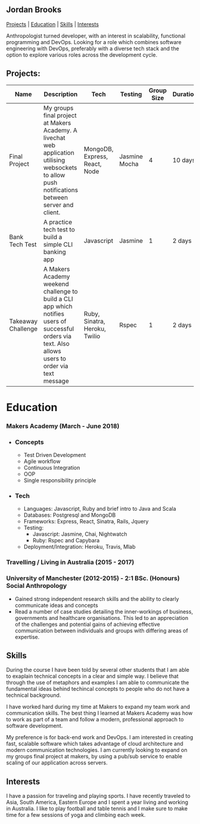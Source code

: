 ## Jordan Brooks

[Projects](#projects) | [Education](#education) | [Skills](#skills) | [Interests](#interests)

Anthropologist turned developer, with an interest in scalability, functional programming 
and DevOps. Looking for a role which combines software engineering with DevOps, preferably with a 
diverse tech stack and the option to explore various roles across the development cycle.

## Projects:
| Name               | Description                                                                                                                                           | Tech                          | Testing        | Group Size | Duration | Week Number |
|--------------------|-------------------------------------------------------------------------------------------------------------------------------------------------------|-------------------------------|----------------|------------|----------|-------------|
| Final Project      | My groups final project at Makers Academy. A livechat web application utilising websockets to allow push notifications between server and client.     | MongoDB, Express, React, Node | Jasmine Mocha  | 4          | 10 days  | 12          |
| Bank Tech Test     | A practice tech test to build a simple CLI banking app                                                                                                | Javascript                    | Jasmine        | 1          | 2 days   | 10          |
| Takeaway Challenge | A Makers Academy weekend challenge to build a CLI app which notifies users of successful orders via text. Also allows users to order via text message | Ruby, Sinatra, Heroku, Twilio | Rspec          | 1          | 2 days   | 2           |

# Education

### Makers Academy (March - June 2018)

* ### Concepts
   * Test Driven Development
   * Agile workflow
   * Continuous Integration
   * OOP
   * Single responsibility principle

* ### Tech
   * Languages: Javascript, Ruby and brief intro to Java and Scala
   * Databases: Postgresql and MongoDB 
   * Frameworks: Express, React, Sinatra, Rails, Jquery
   * Testing: 
     * Javascript: Jasmine, Chai, Nightwatch
     * Ruby: Rspec and Capybara
   * Deployment/Integration: Heroku, Travis, Mlab

### Travelling / Living in Australia (2015 - 2017)

### University of Manchester (2012-2015) - 2:1 BSc. (Honours) Social Anthropology

   * Gained strong independent research skills and the ability to clearly
   communicate ideas and concepts
   * Read a number of case studies detailing the inner-workings of business, 
   governments and healthcare organisations. This led to an appreciation of the 
   challenges and potential gains of achieving effective communication between 
   individuals and groups with differing areas of expertise.

## Skills

During the course I have been told by several other students that I am able to
exaplain technical concepts in a clear and simple way. I believe that through 
the use of metaphors and examples I am able to communicate the fundamental ideas
behind techincal concepts to people who do not have a technical background.

I have worked hard during my time at Makers to expand my team work and communication 
skills. The best thing I learned at Makers Academy was how to work as part of a team
and follow a modern, professional approach to software development.

My preference is for back-end work and DevOps. I am interested in creating fast, 
scalable software which takes advantage of cloud architecture and modern communication
technologies. I am currently looking to expand on my groups final project at makers, 
by using a pub/sub service to enable scaling of our application across servers.

## Interests

I have a passion for traveling and playing sports. I have recently traveled
to Asia, South America, Eastern Europe and I spent a year living and working 
in Australia. I like to play football and table tennis and I make sure to make
time for a few sessions of yoga and climbing each week.

